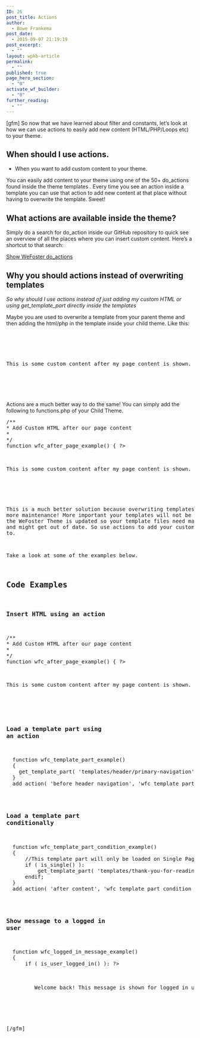 ```yaml
---
ID: 26
post_title: Actions
author:
  - Bowe Frankema
post_date:
  - 2015-09-07 21:19:19
post_excerpt:
  - ""
layout: wpkb-article
permalink:
  - ""
published: true
page_hero_section:
  - "0"
activate_wf_builder:
  - "0"
further_reading:
  - ""
---
```

[gfm]
So now that we have learned about filter and constants, let’s look at how we can use actions to easily add new content (HTML/PHP/Loops etc) to your theme.

## When should I use actions.

*   When you want to add custom content to your theme.

You can easily add content to your theme using one of the 50+ do_actions found inside the theme templates . Every time you see an action inside a template you can use that action to add new content at that place without having to overwrite the template. Sweet!

## What actions are available inside the theme?

Simply do a search for do_action inside our GitHub repository to quick see an overview of all the places where you can insert custom content. Here’s a shortcut to that search:

<a target="_blank" href="https://github.com/WeFoster/wefoster/search?utf8=%E2%9C%93&q=do_action">Show WeFoster do_actions</a>

## Why you should actions instead of overwriting templates

*So why should I use actions instead of just adding my custom HTML or using get_template_part directly inside the templates*

Maybe you are used to overwrite a template from your parent theme and then adding the html/php in the template inside your child theme. Like this:

<pre>
        <?php get_template_part('templates/loops/content', 'page'); ?>

        <!-- Doing it Wrong -->
              <p>This is some custom content after my page content is shown. I'm adding this by overwriting my template via a Child Theme!</p>
        <!-- Doing it Wrong -->

        <?php do_action('close_page_content'); ?>
</pre>

Actions are a much better way to do the same! You can simply add the following to functions.php of your Child Theme.

<pre>
/**
* Add Custom HTML after our page content
*
*/
function wfc_after_page_example() { ?>

  <p>This is some custom content after my page content is shown. I'm adding this by overwriting my template via a Child Theme!</p>

  <?php
}
add_action( 'close_page_content','wfc_after_page_example' );
</pre>

This is a much better solution because overwriting templates means more maintenance! More important your templates will not be updated when the WeFoster Theme is updated so your template files need maintenance and might get out of date. So use actions to add your custom content to.

Take a look at some of the examples below.

## Code Examples

### Insert HTML using an action

<pre>
/**
* Add Custom HTML after our page content
*
*/
function wfc_after_page_example() { ?>

  <p>This is some custom content after my page content is shown. I'm adding this by overwriting my template via a Child Theme!</p>

  <?php
}
add_action( 'close_page_content','wfc_after_page_example' );
</pre>

### Load a template part using an action

<pre>
  function wfc_template_part_example()
  {
    get_template_part( 'templates/header/primary-navigation' );
  }
  add_action( 'before_header_navigation', 'wfc_template_part_example' );
</pre>

### Load a template part conditionally

<pre>
  function wfc_template_part_condition_example()
  {   
      //This template part will only be loaded on Single Pages
      if ( is_single() ):
          get_template_part( 'templates/thank-you-for-reading' );
      endif;
  }
  add_action( 'after_content', 'wfc_template_part_condition_example' );
</pre>

### Show message to a logged in user

<pre>
  function wfc_logged_in_message_example()
  {
      if ( is_user_logged_in() ): ?>

        <div class="logged-in-message">
         Welcome back! This message is shown for logged in users only.
        </div>

      <?php endif;
  }
  add_action( 'open_body', 'wfc_logged_in_message_example' );
</pre>
[/gfm]